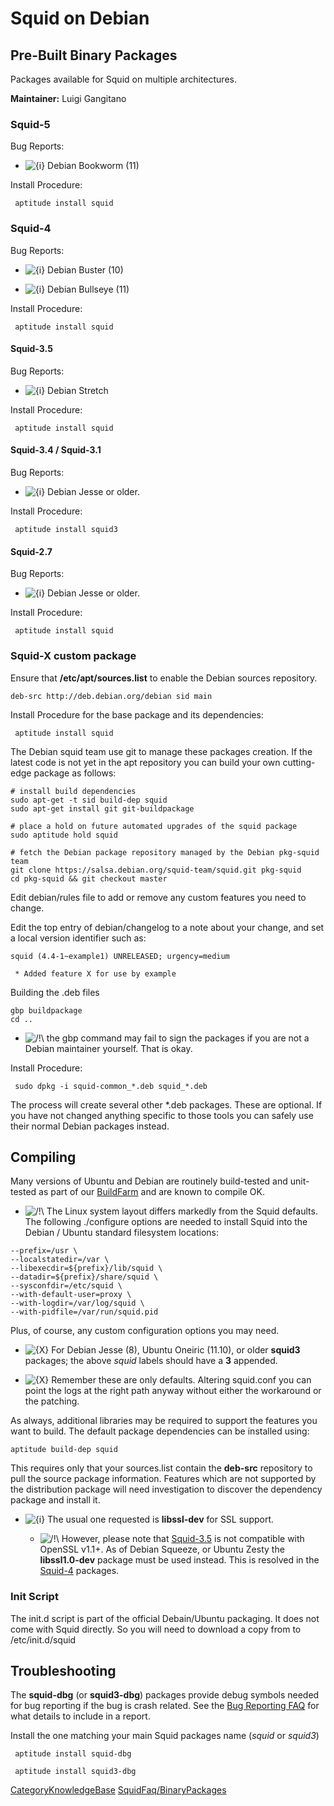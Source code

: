 # Squid on Debian

## Pre-Built Binary Packages

Packages available for Squid on multiple architectures.

**Maintainer:** Luigi Gangitano

### Squid-5

Bug Reports: [](http://bugs.debian.org/cgi-bin/pkgreport.cgi?pkg=squid)

  - ![{i}](https://wiki.squid-cache.org/wiki/squidtheme/img/icon-info.png)
    Debian Bookworm (11)

Install Procedure:

``` 
 aptitude install squid
```

### Squid-4

Bug Reports: [](http://bugs.debian.org/cgi-bin/pkgreport.cgi?pkg=squid)

  - ![{i}](https://wiki.squid-cache.org/wiki/squidtheme/img/icon-info.png)
    Debian Buster (10)

  - ![{i}](https://wiki.squid-cache.org/wiki/squidtheme/img/icon-info.png)
    Debian Bullseye (11)

Install Procedure:

``` 
 aptitude install squid
```

#### Squid-3.5

Bug Reports: [](http://bugs.debian.org/cgi-bin/pkgreport.cgi?pkg=squid)

  - ![{i}](https://wiki.squid-cache.org/wiki/squidtheme/img/icon-info.png)
    Debian Stretch

Install Procedure:

``` 
 aptitude install squid
```

#### Squid-3.4 / Squid-3.1

Bug Reports: [](http://bugs.debian.org/cgi-bin/pkgreport.cgi?pkg=squid3)

  - ![{i}](https://wiki.squid-cache.org/wiki/squidtheme/img/icon-info.png)
    Debian Jesse or older.

Install Procedure:

``` 
 aptitude install squid3
```

#### Squid-2.7

Bug Reports: [](http://bugs.debian.org/cgi-bin/pkgreport.cgi?pkg=squid)

  - ![{i}](https://wiki.squid-cache.org/wiki/squidtheme/img/icon-info.png)
    Debian Jesse or older.

Install Procedure:

``` 
 aptitude install squid
```

### Squid-X custom package

Ensure that **/etc/apt/sources.list** to enable the Debian sources
repository.

    deb-src http://deb.debian.org/debian sid main

Install Procedure for the base package and its dependencies:

``` 
 aptitude install squid
```

The Debian squid team use git to manage these packages creation. If the
latest code is not yet in the apt repository you can build your own
cutting-edge package as follows:

    # install build dependencies
    sudo apt-get -t sid build-dep squid
    sudo apt-get install git git-buildpackage
    
    # place a hold on future automated upgrades of the squid package
    sudo aptitude hold squid
    
    # fetch the Debian package repository managed by the Debian pkg-squid team
    git clone https://salsa.debian.org/squid-team/squid.git pkg-squid
    cd pkg-squid && git checkout master

Edit debian/rules file to add or remove any custom features you need to
change.

Edit the top entry of debian/changelog to a note about your change, and
set a local version identifier such as:

    squid (4.4-1~example1) UNRELEASED; urgency=medium
    
     * Added feature X for use by example

Building the .deb files

    gbp buildpackage
    cd ..

  - ![/\!\\](https://wiki.squid-cache.org/wiki/squidtheme/img/alert.png)
    the gbp command may fail to sign the packages if you are not a
    Debian maintainer yourself. That is okay.

Install Procedure:

``` 
 sudo dpkg -i squid-common_*.deb squid_*.deb
```

The process will create several other \*.deb packages. These are
optional. If you have not changed anything specific to those tools you
can safely use their normal Debian packages instead.

## Compiling

Many versions of Ubuntu and Debian are routinely build-tested and
unit-tested as part of our
[BuildFarm](/BuildFarm#)
and are known to compile OK.

  - ![/\!\\](https://wiki.squid-cache.org/wiki/squidtheme/img/alert.png)
    The Linux system layout differs markedly from the Squid defaults.
    The following ./configure options are needed to install Squid into
    the Debian / Ubuntu standard filesystem locations:

<!-- end list -->

    --prefix=/usr \
    --localstatedir=/var \
    --libexecdir=${prefix}/lib/squid \
    --datadir=${prefix}/share/squid \
    --sysconfdir=/etc/squid \
    --with-default-user=proxy \
    --with-logdir=/var/log/squid \
    --with-pidfile=/var/run/squid.pid

Plus, of course, any custom configuration options you may need.

  - ![{X}](https://wiki.squid-cache.org/wiki/squidtheme/img/icon-error.png)
    For Debian Jesse (8), Ubuntu Oneiric (11.10), or older **squid3**
    packages; the above *squid* labels should have a **3** appended.

  - ![{X}](https://wiki.squid-cache.org/wiki/squidtheme/img/icon-error.png)
    Remember these are only defaults. Altering squid.conf you can point
    the logs at the right path anyway without either the workaround or
    the patching.

As always, additional libraries may be required to support the features
you want to build. The default package dependencies can be installed
using:

    aptitude build-dep squid

This requires only that your sources.list contain the **deb-src**
repository to pull the source package information. Features which are
not supported by the distribution package will need investigation to
discover the dependency package and install it.

  - ![{i}](https://wiki.squid-cache.org/wiki/squidtheme/img/icon-info.png)
    The usual one requested is **libssl-dev** for SSL support.
    
      - ![/\!\\](https://wiki.squid-cache.org/wiki/squidtheme/img/alert.png)
        However, please note that
        [Squid-3.5](/Squid-3.5#)
        is not compatible with OpenSSL v1.1+. As of Debian Squeeze, or
        Ubuntu Zesty the **libssl1.0-dev** package must be used instead.
        This is resolved in the
        [Squid-4](/Squid-4#)
        packages.

### Init Script

The init.d script is part of the official Debain/Ubuntu packaging. It
does not come with Squid directly. So you will need to download a copy
from
[](https://alioth.debian.org/plugins/scmgit/cgi-bin/gitweb.cgi?p=pkg-squid/pkg-squid3.git;a=blob_plain;f=debian/squid.rc)
to /etc/init.d/squid

## Troubleshooting

The **squid-dbg** (or **squid3-dbg**) packages provide debug symbols
needed for bug reporting if the bug is crash related. See the [Bug
Reporting
FAQ](/SquidFaq/BugReporting#)
for what details to include in a report.

Install the one matching your main Squid packages name (*squid* or
*squid3*)

``` 
 aptitude install squid-dbg

 aptitude install squid3-dbg
```

[CategoryKnowledgeBase](/CategoryKnowledgeBase#)
[SquidFaq/BinaryPackages](/SquidFaq/BinaryPackages#)
